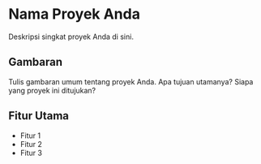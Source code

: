 # Nama Proyek Anda

Deskripsi singkat proyek Anda di sini.

## Gambaran

Tulis gambaran umum tentang proyek Anda. Apa tujuan utamanya? Siapa yang proyek ini ditujukan?

## Fitur Utama

- Fitur 1
- Fitur 2
- Fitur 3
